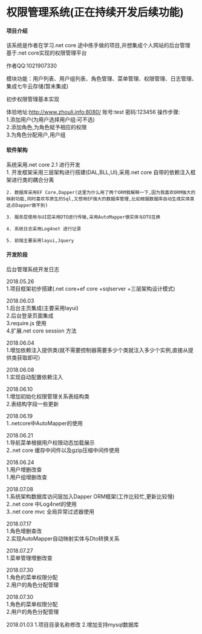 # 权限管理系统(正在持续开发后续功能)

#### 项目介绍
该系统是作者在学习.net core 途中练手做的项目,并想集成个人网站的后台管理
基于.net core实现的权限管理平台

作者QQ:1021907330   
         
模块功能：用户列表、用户组列表、角色管理、菜单管理、权限管理、日志管理、集成七牛云存储(暂未集成)        


初步权限管理基本实现

体验地址:http://www.zhouli.info:8080/
账号:test 密码:123456
操作步骤:                    
    1.添加用户(为用户选择用户组:可不选)                                                                                            
    2.添加角色,为角色赋予相应的权限                                                    
    3.为角色分配用户,用户组          
#### 软件架构

系统采用.net core 2.1 进行开发            
    1. 开发框架采用三层架构进行搭建(DAL,BLL,UI),采用.net core 自带的依赖注入框架进行类的耦合分离 
                 
    2. 数据库采用EF Core,Dapper(这里为什么用了两个ORM我解释一下,因为我喜欢ORM强大的映射功能,同时喜欢写原生的Sql,又想用EF强大的数据库管理,比如根据数据库自动生成实体类 这点Dapper做不到)     
       
    3. 服务层使用与UI层采用DTO进行传输,采用AutoMapper做实体与DTO互换   
             
    4. 系统日志采用Log4net 进行记录         
   
    5. 前端主要采用layui,Jquery                 
            
        
#### 开发阶段

后台管理系统开发日志

2018.05.26         
   1.项目框架初步搭建(.net core+ef core +sqlserver +三层架构设计模式)      
  
2018.06.03        
   1.后台主页集成(主要采用layui)        
   2.后台登录页面集成        
   3.require.js 使用            
   4.扩展.net core session 方法      
          
2018.06.04            
   1.增加依赖注入提供类(就不需要控制器需要多少个类就注入多少个实例,直接从提供类获取即可)        

2018.06.08    
   1.实现自动配置依赖注入    

2018.06.10        
   1.增加初始化权限管理关系表结构类    
   2.表结构字段一些更新    

2018.06.19                    
   1..netcore中AutoMapper的使用  
         
2018.06.21                            
   1.导航菜单根据用户权限动态加载展示            
   2..net core 缓存中间件以及gzip压缩中间件使用      
      
2018.06.24            
   1.用户增删改查                
   1.用户组增删改查       
     
2018.07.08        
   1.系统架构数据库访问层加入Dapper ORM框架(工作比较忙,更新比较慢)            
   2..net core 中Log4net的使用            
   3..net core mvc 全局异常过滤器使用       
     
2018.07.17            
   1.角色增删查改            
   2.实现AutoMapper自动映射实体与Dto转换关系      
   
2018.07.27                
   1.菜单管理增删改查            

2018.07.30                    
   1.角色的菜单权限分配                
   2.用户的角色分配管理 

2018.07.30                    
   1.角色的菜单权限分配                
   2.用户的角色分配管理         
                              
2018.01.03
   1.项目目录名称修改
   2.增加支持mysql数据库